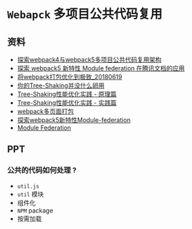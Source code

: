 # `Webapck` 多项目公共代码复用

## 资料

- [探索webpack4与webpack5多项目公共代码复用架构](https://juejin.im/post/5eb382c26fb9a04388075b45#heading-0)
- [探索 webpack5 新特性 Module federation 在腾讯文档的应用](http://www.alloyteam.com/2020/04/14338/)
- [将webpack打包优化到极致_20180619](https://juejin.im/post/5d0aea6fe51d4550a629b286)
- [你的Tree-Shaking并没什么卵用](https://segmentfault.com/a/1190000012794598)
- [Tree-Shaking性能优化实践 - 原理篇](https://juejin.im/post/5a4dc842518825698e7279a9)
- [Tree-Shaking性能优化实践 - 实践篇](https://juejin.im/post/5a4dca1d518825128654fa78)
- [webpack多页面打包](https://www.cnblogs.com/leinov/p/9932443.html)
- [探索webpack5新特性Module-federation](https://juejin.im/post/5e9eb3de6fb9a03c7d3d1647)
- [Module Federation](https://webpack.js.org/concepts/module-federation/)
## PPT

### 公共的代码如何处理 ?
- `util.js`
- `util` 模块
- 组件化
- `NPM` package
- 按需加载

